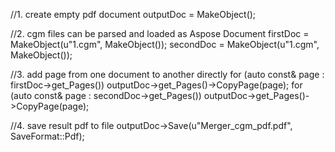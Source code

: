 	
//1. create empty pdf document
outputDoc = MakeObject<Document>();

//2. cgm files can be parsed and loaded as Aspose Document
firstDoc = MakeObject<Document>(u"1.cgm", MakeObject<CgmLoadOptions>());
secondDoc = MakeObject<Document>(u"1.cgm", MakeObject<CgmLoadOptions>());

//3. add page from one document to another directly
for (auto const& page : firstDoc->get_Pages())
	outputDoc->get_Pages()->CopyPage(page);
for (auto const& page : secondDoc->get_Pages())
	outputDoc->get_Pages()->CopyPage(page);

//4. save result pdf to file
outputDoc->Save(u"Merger_cgm_pdf.pdf", SaveFormat::Pdf);
